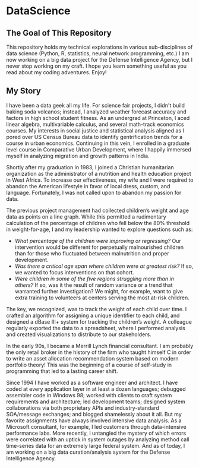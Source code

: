 # DataScience
## The Goal of This Repository
This repository holds my technical explorations in various sub-disciplines of data science (Python, R, statistics, neural network programming, etc.) I am now working on a big data project for the Defense Intelligence Agency, but I never stop working on my craft. I hope you learn something useful as you read about my coding adventures. Enjoy!
## My Story
I have been a data geek all my life. For science fair projects, I didn't build baking soda volcanos; instead, I analyzed weather forecast accuracy and factors in high school student fitness. As an undergrad at Princeton, I aced linear algebra, multivariable calculus, and several math-track economics courses. My interests in social justice and statistical analysis aligned as I pored over US Census Bureau data to identify gentrification trends for a course in urban economics. Continuing in this vein, I enrolled in a graduate level course in Comparative Urban Development, where I happily immersed myself in analyzing migration and growth patterns in India.

Shortly after my graduation in 1983, I joined a Christian humanitarian organization as the administrator of a nutrition and health education project in West Africa. To increase our effectiveness, my wife and I were required to abandon the American lifestyle in favor of local dress, custom, and language. Fortunately, I was not called upon to abandon my passion for data.

The previous project management had collected children’s weight and age data as points on a line graph. While this permitted a rudimentary calculation of the percentage of children who fell below the 80% threshold in weight-for-age, I and my leadership wanted to explore questions such as:

- *What percentage of the children were improving or regressing?* Our intervention would be different for perpetually malnourished children than for those who fluctuated between malnutrition and proper development.
- *Was there a critical age span where children were at greatest risk?* If so, we wanted to focus interventions on that cohort.
- *Were children in some of the five regions struggling more than in others?* If so, was it the result of random variance or a trend that warranted further investigation? We might, for example, want to give extra training to volunteers at centers serving the most at-risk children.

The key, we recognized, was to track the weight of each child over time. I crafted an algorithm for assigning a unique identifier to each child, and designed a dBase III+ system for tracking the children’s weight. A colleague regularly exported the data to a spreadsheet, where I performed analysis and created visualizations to distribute to our stakeholders.

In the early 90s, I became a Merrill Lynch financial consultant. I am probably the only retail broker in the history of the firm who taught himself C in order to write an asset allocation recommendation system based on modern portfolio theory! This was the beginning of a course of self-study in programming that led to a lasting career shift.

Since 1994 I have worked as a software engineer and architect. I have coded at every application layer in at least a dozen languages; debugged assembler code in Windows 98; worked with clients to craft system requirements and architecture; led development teams; designed system collaborations via both proprietary APIs and industry-standard SOA/message exchanges; and blogged shamelessly about it all. But my favorite assignments have always involved intensive data analysis. As a Microsoft consultant, for example, I led customers through data-intensive performance labs. More recently, I untangled the mystery of which errors were correlated with an uptick in system outages by analyzing method call time-series data for an extremely large federal system. And as of today, I am working on a big data curation/analysis system for the Defense Intelligence Agency. 
